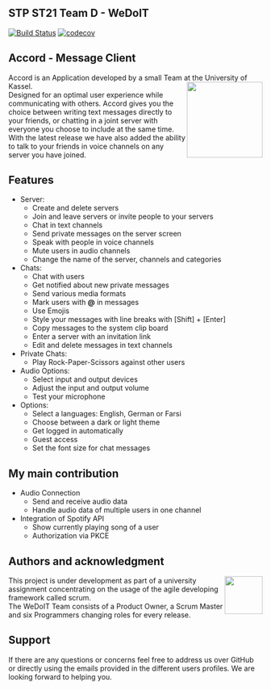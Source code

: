 ## STP ST21 Team D - WeDoIT

[![Build Status](https://www.travis-ci.com/sekassel/STPST21TeamD.svg?token=iv8L4W51ZozK2puhSbJk&branch=master)](https://www.travis-ci.com/sekassel/STPST21TeamD)
[![codecov](https://codecov.io/gh/sekassel/STPST21TeamD/branch/master/graph/badge.svg?token=Y6F8AP879T)](https://codecov.io/gh/sekassel/STPST21TeamD/branch/master)

## Accord - Message Client

Accord is an Application developed by a small Team at the University of Kassel.
<img src="src/main/resources/de/uniks/stp/wedoit/accord/client/view/images/LogoAccord.png" width="150" align="right">
<br/>
Designed for an optimal user experience while communicating with others. Accord gives you the choice between writing
text messages directly to your friends, or chatting in a joint server with everyone you choose to include at the same
time. With the latest release we have also added the ability to talk to your friends in voice channels on any server you
have joined.

## Features

- Server:
    - Create and delete servers
    - Join and leave servers or invite people to your servers
    - Chat in text channels
    - Send private messages on the server screen
    - Speak with people in voice channels
    - Mute users in audio channels
    - Change the name of the server, channels and categories
- Chats:
    - Chat with users
    - Get notified about new private messages
    - Send various media formats
    - Mark users with **@** in messages
    - Use Emojis
    - Style your messages with line breaks with [Shift] + [Enter]
    - Copy messages to the system clip board
    - Enter a server with an invitation link
    - Edit and delete messages in text channels
- Private Chats:
    - Play Rock-Paper-Scissors against other users
- Audio Options:
    - Select input and output devices
    - Adjust the input and output volume
    - Test your microphone
- Options:
    - Select a languages: English, German or Farsi
    - Choose between a dark or light theme
    - Get logged in automatically
    - Guest access
    - Set the font size for chat messages

## My main contribution

- Audio Connection
    - Send and receive audio data
    - Handle audio data of multiple users in one channel
- Integration of Spotify API
    - Show currently playing song of a user
    - Authorization via PKCE 

## Authors and acknowledgment

<img src="src/main/resources/de/uniks/stp/wedoit/accord/client/view/images/WeDoIT.png" width="75" align="right"/>
This project is under development as part of a university assignment concentrating on the usage of the agile 
developing framework called scrum.
<br/>
The WeDoIT Team consists of a Product Owner, a Scrum Master and six Programmers changing roles for every release.

## Support

If there are any questions or concerns feel free to address us over GitHub or directly using the emails provided in the
different users profiles. We are looking forward to helping you.
